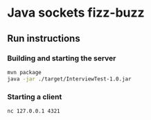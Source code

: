 # Java sockets fizz-buzz

## Run instructions

### Building and starting the server

```sh
mvn package
java -jar ./target/InterviewTest-1.0.jar
```

### Starting a client

```sh
nc 127.0.0.1 4321
```

